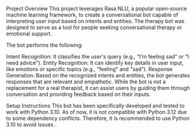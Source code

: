 Project Overview
This project leverages Rasa NLU, a popular open-source machine learning framework, to create a conversational bot capable of interpreting user input based on intents and entities. The therapy bot was designed to serve as a tool for people seeking conversational therapy or emotional support.

The bot performs the following:

Intent Recognition: It classifies the user's query (e.g., "I'm feeling sad" or "I need advice").
Entity Recognition: It can identify key details in user input, like emotions or specific topics (e.g., "feeling" and "sad").
Response Generation: Based on the recognized intents and entities, the bot generates responses that are relevant and empathetic.
While the bot is not a replacement for a real therapist, it can assist users by guiding them through conversation and providing feedback based on their inputs.

Setup Instructions
This bot has been specifically developed and tested to work with Python 3.10. As of now, it is not compatible with Python 3.12 due to some dependency conflicts. Therefore, it is recommended to use Python 3.10 to avoid issues.
